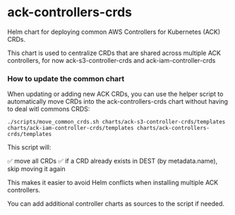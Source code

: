 # ack-controllers-crds

Helm chart for deploying common AWS Controllers for Kubernetes (ACK) CRDs.

This chart is used to centralize CRDs that are shared across multiple ACK controllers, for now ack-s3-controller-crds and ack-iam-controller-crds 

###  How to update the common chart

When updating or adding new ACK CRDs, you can use the helper script to automatically move CRDs into the ack-controllers-crds chart without having to deal witl commons CRDS:

```
./scripts/move_common_crds.sh charts/ack-s3-controller-crds/templates charts/ack-iam-controller-crds/templates charts/ack-controllers-crds/templates
```
This script will:

✅ move all CRDs
✅ if a CRD already exists in DEST (by metadata.name), skip moving it again


This makes it easier to avoid Helm conflicts when installing multiple ACK controllers.

You can add additional controller charts as sources to the script if needed.